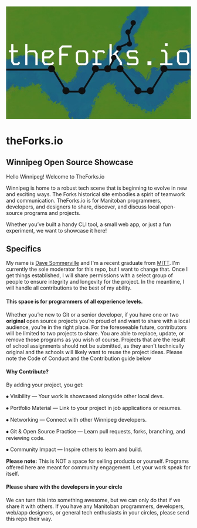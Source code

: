 ![theForks.io logo](media/theforks-io-logo.jpg)
# theForks.io

## Winnipeg Open Source Showcase

Hello Winnipeg!
Welcome to TheForks.io

Winnipeg is home to a robust tech scene that is beginning to evolve in new and exciting ways. The Forks historical site embodies a spirit of teamwork and communication. TheForks.io is for Manitoban programmers, developers, and designers to share, discover, and discuss local open-source programs and projects.

Whether you’ve built a handy CLI tool, a small web app, or just a fun experiment, we want to showcase it here!

## Specifics

My name is [Dave Sommerville](https://ds-code.ca) and I'm a recent graduate from [MITT](https://mitt.ca). I'm currently the sole moderator for this repo, but I want to change that. Once I get things established, I will share permissions with a select group of people to ensure integrity and longevity for the project. In the meantime, I will handle all contributions to the best of my ability. 







#### This space is for programmers of all experience levels.



Whether you’re new to Git or a senior developer, if you have one or two **original** open source projects you’re proud of and want to share with a local audience, you’re in the right place. For the foreseeable future, contributors will be limited to two projects to share. You are able to replace, update, or remove those programs as you wish of course. Projects that are the result of school assignments should not be submitted, as they aren't technically original and the schools will likely want to reuse the project ideas. Please note the Code of Conduct and the Contribution guide below 

#### **Why Contribute?**

By adding your project, you get:

⦁	Visibility — Your work is showcased alongside other local devs.

⦁	Portfolio Material — Link to your project in job applications or resumes.

⦁	Networking — Connect with other Winnipeg developers.

⦁	Git \& Open Source Practice — Learn pull requests, forks, branching, and reviewing code.

⦁	Community Impact — Inspire others to learn and build.



**Please note:** This is NOT a space for selling products or yourself. Programs offered here are meant for community engagement. Let your work speak for itself. 



#### **Please share with the developers in your circle**

We can turn this into something awesome, but we can only do that if we share it with others. If you have any Manitoban programmers, developers, web/app designers, or general tech enthusiasts in your circles, please send this repo their way. 



